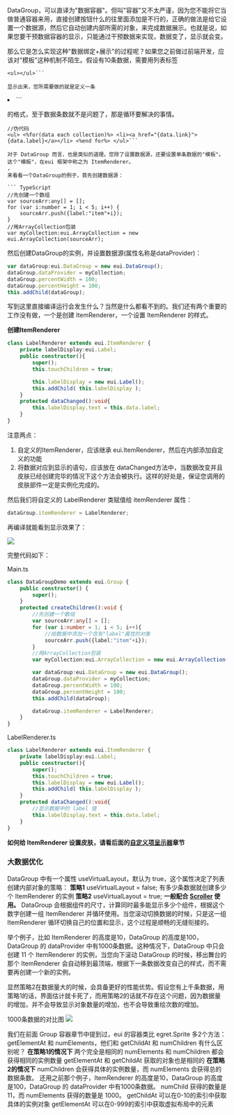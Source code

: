 DataGroup，可以直译为"数据容器"。但叫"容器"又不太严谨，因为您不能将它当做普通容器来用，直接创建按钮什么的往里面添加是不行的，正确的做法是给它设置一个数据源，然后它自动创建内部所需的对象，来完成数据展示。也就是说，如果您要干预数据容器的显示，只能通过干预数据来实现，数据变了，显示就会变。

那么它是怎么实现这种"数据绑定+展示"的过程呢？如果您之前做过前端开发，应该对"模板"这种机制不陌生。假设有10条数据，需要用列表标签

```
<ul></ul>```

显示出来，您所需要做的就是定义一条

```
<li>```

的格式，至于数据条数就不是问题了，那是循环要解决的事情。

```
//伪代码
<ul> <%for(data each collection)%> <li><a href="{data.link}">{data.label}</a></li> <%end for%> </ul>```

对于 DataGroup 而言，也是类似的道理。您除了设置数据源，还要设置单条数据的"模板"。这个"模板"，在eui 框架中称之为 ItemRenderer。
,
来看看一个DataGroup的例子，首先创建数据源：

``` TypeScript
//先创建一个数组
var sourceArr:any[] = [];
for (var i:number = 1; i < 5; i++) {
    sourceArr.push({label:"item"+i});
}
//用ArrayCollection包装
var myCollection:eui.ArrayCollection = new eui.ArrayCollection(sourceArr);
```

然后创建DataGroup的实例，并设置数据源(属性名称是dataProvider)：

``` TypeScript
var dataGroup:eui.DataGroup = new eui.DataGroup();
dataGroup.dataProvider = myCollection;
dataGroup.percentWidth = 100;
dataGroup.percentHeight = 100;
this.addChild(dataGroup);
```

写到这里直接编译运行会发生什么？当然是什么都看不到的。我们还有两个重要的工作没有做，一个是创建 ItemRenderer，一个设置 ItemRenderer 的样式。

**创建ItemRenderer**

``` TypeScript
class LabelRenderer extends eui.ItemRenderer {
	private labelDisplay:eui.Label;
    public constructor(){
        super();
        this.touchChildren = true;

        this.labelDisplay = new eui.Label();
        this.addChild( this.labelDisplay );
    }
    protected dataChanged():void{
        this.labelDisplay.text = this.data.label;
    }
}
```

注意两点：

1. 自定义的ItemRenderer，应该继承 eui.ItemRenderer，然后在内部添加自定义的功能
2. 将数据对应到显示的语句，应该放在 dataChanged方法中，当数据改变并且皮肤已经创建完毕的情况下这个方法会被执行。这样的好处是，保证您调用的皮肤部件一定是实例化完成的。

然后我们将自定义的 LabelRenderer 类赋值给 itemRenderer 属性：

``` TypeScript
dataGroup.itemRenderer = LabelRenderer;
```
再编译就能看到显示效果了：

![](5604ef2d2f09d.png)

完整代码如下：

Main.ts

``` TypeScript
class DataGroupDemo extends eui.Group {
    public constructor() {
        super();
    }
    protected createChildren():void {
        //先创建一个数组
        var sourceArr:any[] = [];
        for (var i:number = 1; i < 5; i++){
        	//给数据中添加一个含有"label"属性的对象
            sourceArr.push({label:"item"+i});
        }
        //用ArrayCollection包装
        var myCollection:eui.ArrayCollection = new eui.ArrayCollection(sourceArr);

        var dataGroup:eui.DataGroup = new eui.DataGroup();
        dataGroup.dataProvider = myCollection;
        dataGroup.percentWidth = 100;
        dataGroup.percentHeight = 100;
        this.addChild(dataGroup);

        dataGroup.itemRenderer = LabelRenderer;
    }
}
```

LabelRenderer.ts

``` TypeScript
class LabelRenderer extends eui.ItemRenderer {
	private labelDisplay:eui.Label;
    public constructor(){
        super();
        this.touchChildren = true;
        this.labelDisplay = new eui.Label();
        this.addChild( this.labelDisplay );
    }
    protected dataChanged():void{
    	//显示数据中的 label 值
        this.labelDisplay.text = this.data.label;
    }
}
```
**如何给 ItemRenderer 设置皮肤，请看后面的[自定义项呈示器](http://edn.egret.com/cn/index.php/article/index/id/645)章节**

### 大数据优化
DataGroup 中有一个属性 useVirtualLayout，默认为 true，这个属性决定了列表创建内部对象的策略：
**策略1**
useVirtualLayout = false;
有多少条数据就创建多少个 ItemRenderer 的实例
**策略2**
useVirtualLayout = true;
**一般配合 [Scroller](http://edn.egret.com/cn/index.php/article/index/id/611) 使用。**
DataGroup 会根据组件的尺寸，计算同时最多能显示多少个组件，根据这个数字创建一组 ItemRenderer 并循环使用。当您滚动切换数据的时候，只是这一组 ItemRenderer 循环切换自己的位置和显示，这个过程是顺畅的无缝衔接的。

举个例子，比如 ItemRenderer 的高度是10，DataGroup 的高度是100，DataGroup 的 dataProvider 中有1000条数据。这种情况下，DataGroup 中只会创建 11 个 ItemRenderer 的实例，当您向下滚动 DataGroup 的时候，移出舞台的那个 ItemRenderer 会自动移到最顶端，根据下一条数据改变自己的样式，而不需要再创建一个新的实例。

显然策略2在数据量大的时候，会具备更好的性能优势。假设您有上千条数据，用策略1的话，界面估计就卡死了，而用策略2的话就不存在这个问题，因为数据量的增加，并不会导致显示对象数量的增加，也不会导致重绘次数的增加。

1000条数据的对比图
![](5604efc3d76e3.jpg)

我们在前面 Group 容器章节中提到过，eui 的容器类比 egret.Sprite 多2个方法： getElementAt  和 numElements，他们和 getChildAt 和 numChildren 有什么区别呢？
**在策略1的情况下**
两个完全是相同的
numElements 和 numChildren 都会获得相同的实例数量
getElementAt 和 getChildAt 获取的对象也是相同的
**在策略2的情况下**
numChildren 会获得具体的实例数量，而 numElements 会获得总的数据条数。
还用之前那个例子，ItemRenderer 的高度是10，DataGroup 的高度是100，DataGroup 的 dataProvider 中有1000条数据。
numChild 获得的数量是11，而 numElements 获得的数量是 1000。
getChildAt 可以在0-10的索引中获取具体的实例对象
getElementAt 可以在0-999的索引中获取虚拟布局中的元素
